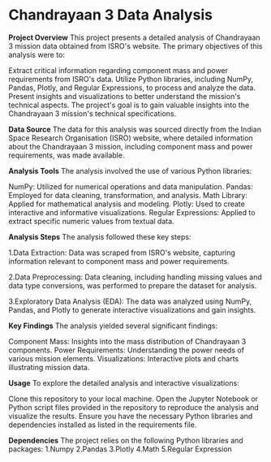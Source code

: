 # Chandrayaan 3 Data Analysis
__Project Overview__
This project presents a detailed analysis of Chandrayaan 3 mission data obtained from ISRO's website. The primary objectives of this analysis were to:

Extract critical information regarding component mass and power requirements from ISRO's data.
Utilize Python libraries, including NumPy, Pandas, Plotly, and Regular Expressions, to process and analyze the data.
Present insights and visualizations to better understand the mission's technical aspects.
The project's goal is to gain valuable insights into the Chandrayaan 3 mission's technical specifications.

__Data Source__
The data for this analysis was sourced directly from the Indian Space Research Organisation (ISRO) website, where detailed information about the Chandrayaan 3 mission, including component mass and power requirements, was made available.

__Analysis Tools__
The analysis involved the use of various Python libraries:

NumPy: Utilized for numerical operations and data manipulation.
Pandas: Employed for data cleaning, transformation, and analysis.
Math Library: Applied for mathematical analysis and modeling.
Plotly: Used to create interactive and informative visualizations.
Regular Expressions: Applied to extract specific numeric values from textual data.

__Analysis Steps__
The analysis followed these key steps:

1.Data Extraction: Data was scraped from ISRO's website, capturing information relevant to component mass and power requirements.

2.Data Preprocessing: Data cleaning, including handling missing values and data type conversions, was performed to prepare the dataset for analysis.

3.Exploratory Data Analysis (EDA): The data was analyzed using NumPy, Pandas, and Plotly to generate interactive visualizations and gain insights.

__Key Findings__
The analysis yielded several significant findings:

Component Mass: Insights into the mass distribution of Chandrayaan 3 components.
Power Requirements: Understanding the power needs of various mission elements.
Visualizations: Interactive plots and charts illustrating mission data.

__Usage__
To explore the detailed analysis and interactive visualizations:

Clone this repository to your local machine.
Open the Jupyter Notebook or Python script files provided in the repository to reproduce the analysis and visualize the results.
Ensure you have the necessary Python libraries and dependencies installed as listed in the requirements file.

__Dependencies__
The project relies on the following Python libraries and packages:
1.Numpy
2.Pandas
3.Plotly
4.Math
5.Regular Expression
